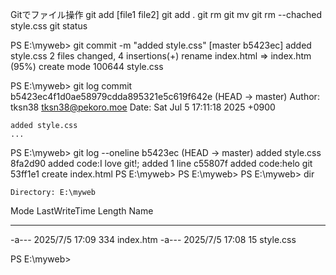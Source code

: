 Gitでファイル操作
git add [file1 file2]
git add .
git rm
git mv
git rm --chached style.css
git status

PS E:\myweb> git commit -m "added style.css"
[master b5423ec] added style.css
 2 files changed, 4 insertions(+)
 rename index.html => index.htm (95%)
 create mode 100644 style.css

PS E:\myweb> git log
commit b5423ec4f1d0ae58979cdda895321e5c619f642e (HEAD -> master)
Author: tksn38 <tksn38@pekoro.moe>
Date:   Sat Jul 5 17:11:18 2025 +0900

    added style.css
    ...

PS E:\myweb> git log --oneline
b5423ec (HEAD -> master) added style.css
8fa2d90 added code:I love git!; added 1 line
c55807f added code:helo git
53ff1e1 create index.html
PS E:\myweb> 
PS E:\myweb> 
PS E:\myweb> dir 

    Directory: E:\myweb

Mode                 LastWriteTime         Length Name
----                 -------------         ------ ----
-a---            2025/7/5    17:09            334 index.htm
-a---            2025/7/5    17:08             15 style.css

PS E:\myweb>